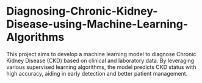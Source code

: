 # Diagnosing-Chronic-Kidney-Disease-using-Machine-Learning-Algorithms
This project aims to develop a machine learning model to diagnose Chronic Kidney Disease (CKD) based on clinical and laboratory data. By leveraging various supervised learning algorithms, the model predicts CKD status with high accuracy, aiding in early detection and better patient management.
